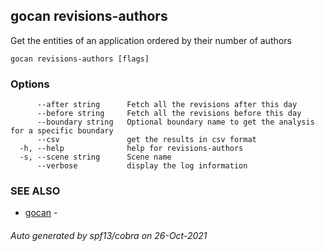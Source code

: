 ## gocan revisions-authors

Get the entities of an application ordered by their number of authors

```
gocan revisions-authors [flags]
```

### Options

```
      --after string      Fetch all the revisions after this day
      --before string     Fetch all the revisions before this day
      --boundary string   Optional boundary name to get the analysis for a specific boundary
      --csv               get the results in csv format
  -h, --help              help for revisions-authors
  -s, --scene string      Scene name
      --verbose           display the log information
```

### SEE ALSO

* [gocan](gocan.md)	 - 

###### Auto generated by spf13/cobra on 26-Oct-2021
